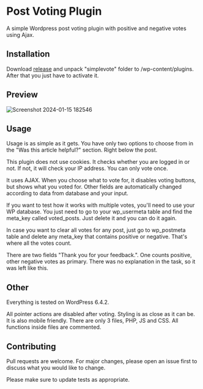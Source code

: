 # Post Voting Plugin

A simple Wordpress post voting plugin with positive and negative votes using Ajax.

## Installation

Download [release](https://github.com/vedranbe/simplevote/releases/tag/Wordpress) and unpack "simplevote" folder to /wp-content/plugins. After that you just have to activate it. 


## Preview

![Screenshot 2024-01-15 182546](https://github.com/vedranbe/simplevote/assets/8826823/42b88181-76a6-40f0-84dc-9845c4800682)

## Usage

Usage is as simple as it gets. You have only two options to choose from in the "Was this article helpful?" section. Right below the post.

This plugin does not use cookies. It checks whether you are logged in or not. If not, it will check your IP address. You can only vote once.

It uses AJAX. When you choose what to vote for, it disables voting buttons, but shows what you voted for. Other fields are automatically changed according to data from database and your input.

If you want to test how it works with multiple votes, you'll need to use your WP database. You just need to go to your wp_usermeta table and find the meta_key called voted_posts. Just delete it and you can do it again.

In case you want to clear all votes for any post, just go to wp_postmeta table and delete any meta_key that contains positive or negative. That's where all the votes count.

There are two fields "Thank you for your feedback.". One counts positive, other negative votes as primary. There was no explanation in the task, so it was left like this.

## Other

Everything is tested on WordPress 6.4.2.

All pointer actions are disabled after voting. Styling is as close as it can be. It is also mobile friendly. There are only 3 files, PHP, JS and CSS. All functions inside files are commented.

## Contributing

Pull requests are welcome. For major changes, please open an issue first
to discuss what you would like to change.

Please make sure to update tests as appropriate.

